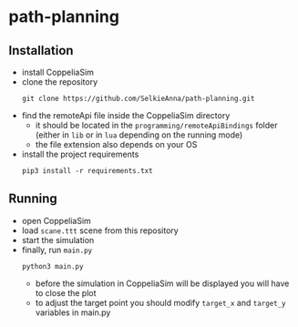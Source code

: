 # path-planning

## Installation

* install CoppeliaSim 
* clone the repository
    ```
    git clone https://github.com/SelkieAnna/path-planning.git
    ```
* find the remoteApi file inside the CoppeliaSim directory
    * it should be located in the `programming/remoteApiBindings` folder (either in `lib` or in `lua` depending on the running mode)
    * the file extension also depends on your OS
* install the project requirements
    ```
    pip3 install -r requirements.txt
    ```

## Running

* open CoppeliaSim
* load `scane.ttt` scene from this repository
* start the simulation
* finally, run `main.py`
    ```
    python3 main.py
    ```
    * before the simulation in CoppeliaSim will be displayed you will have to close the plot
    * to adjust the target point you should modify `target_x` and `target_y` variables in main.py